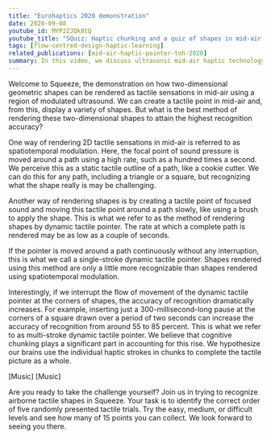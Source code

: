 ```yaml
---
title: "Eurohaptics 2020 demonstration"
date: 2020-09-08
youtube_id: MYP2ZJQk8tQ
youtube_title: "SQuiz: Haptic chunking and a quiz of shapes in mid-air (Eurohaptics 2020 demonstration)"
tags: [flow-centred-design-haptic-learning]
related_publications: [mid-air-haptic-pointer-toh-2020]
summary: In this video, we discuss ultrasonic mid-air haptic technology. More specifically, we illustrate how the technology uses focused, and modulated ultrasound to create tactile sensations in mid-air. Then, we introduce the concept of a dynamic tactile pointer (DTP). We also distinguish between a single-stroke, and a multi-stroke DTP. Contrasting these two novel methods of haptic rendering techniques, we illustrate how multi-stroke dynamic tactile pointers are more suitable for rendering tactile shapes in mid-air. For the purpose of the Eurohaptics 2020 demo session, we introduce SQuiz, a shape quiz, where you can try to feel the shapes and identify them at three difficulty levels, rendered in three different ways.
---
```


Welcome to Squeeze, the demonstration on how two-dimensional geometric shapes can be rendered as tactile sensations in mid-air using a region of modulated ultrasound. We can create a tactile point in mid-air and, from this, display a variety of shapes. But what is the best method of rendering these two-dimensional shapes to attain the highest recognition accuracy?

One way of rendering 2D tactile sensations in mid-air is referred to as spatiotemporal modulation. Here, the focal point of sound pressure is moved around a path using a high rate, such as a hundred times a second. We perceive this as a static tactile outline of a path, like a cookie cutter. We can do this for any path, including a triangle or a square, but recognizing what the shape really is may be challenging.

Another way of rendering shapes is by creating a tactile point of focused sound and moving this tactile point around a path slowly, like using a brush to apply the shape. This is what we refer to as the method of rendering shapes by dynamic tactile pointer. The rate at which a complete path is rendered may be as low as a couple of seconds.

If the pointer is moved around a path continuously without any interruption, this is what we call a single-stroke dynamic tactile pointer. Shapes rendered using this method are only a little more recognizable than shapes rendered using spatiotemporal modulation.

Interestingly, if we interrupt the flow of movement of the dynamic tactile pointer at the corners of shapes, the accuracy of recognition dramatically increases. For example, inserting just a 300-millisecond-long pause at the corners of a square drawn over a period of two seconds can increase the accuracy of recognition from around 55 to 85 percent. This is what we refer to as multi-stroke dynamic tactile pointer. We believe that cognitive chunking plays a significant part in accounting for this rise. We hypothesize our brains use the individual haptic strokes in chunks to complete the tactile picture as a whole.

\[Music]
\[Music]

Are you ready to take the challenge yourself? Join us in trying to recognize airborne tactile shapes in Squeeze. Your task is to identify the correct order of five randomly presented tactile trials. Try the easy, medium, or difficult levels and see how many of 15 points you can collect. We look forward to seeing you there.
